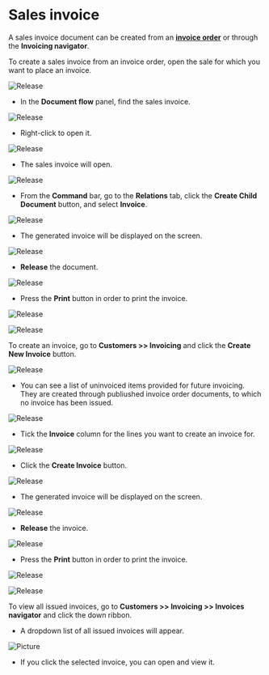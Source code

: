 # Sales invoice

A sales invoice document can be created from an **[invoice order](https://docs.erp.net/winclient/step-by-step/invoice-order.html)** or through the **Invoicing navigator**.

To create a sales invoice from an invoice order, open the sale for which you want to place an invoice.

![Release](pictures/salesnvo9.png)

-	In the **Document flow** panel, find the sales invoice. 
 
![Release](pictures/salesnvo.png)

- Right-click to open it.

![Release](pictures/salinvo1.png)

- The sales invoice will open.

![Release](pictures/salinvo2.png)

-	From the **Command** bar, go to the **Relations** tab, click the **Create Child Document** button, and select **Invoice**.

![Release](pictures/salesnvo3.png)

-	The generated invoice will be displayed on the screen.
 
![Release](pictures/salinvo5.png)

-	**Release** the document.
 
![Release](pictures/salinvo7.png)

-	Press the **Print** button in order to print the invoice.

![Release](pictures/salinvo6.png)

![Release](pictures/salesinvoice9.png)

To create an invoice, go to **Customers >> Invoicing** and click the **Create New Invoice** button.

![Release](pictures/salinvo8.png)
  
- You can see a list of uninvoiced items provided for future invoicing. They are created through publiushed invoice order documents, to which no invoice has been issued.

![Release](pictures/salesinvo2.png)
  
- Tick the **Invoice** column for the lines you want to create an invoice for.

![Release](pictures/salesinvo3.png)
  
-	Click the **Create Invoice** button. 
 
![Release](pictures/salesinvo1.png)
  
-	The generated invoice will be displayed on the screen. 

![Release](pictures/salesinvo4.png)
  
- **Release** the invoice.
 
![Release](pictures/salinvo7.png)
  
-	Press the **Print** button in order to print the invoice.
 
![Release](pictures/salinvo6.png)

![Release](pictures/salesinvoice15.png)

To view all issued invoices, go to **Customers >> Invoicing >> Invoices navigator** and click the down ribbon.

- A dropdown list of all issued invoices will appear.

![Picture](pictures/salesinvoice16.png) 
      
- If you click the selected invoice, you can open and view it.




